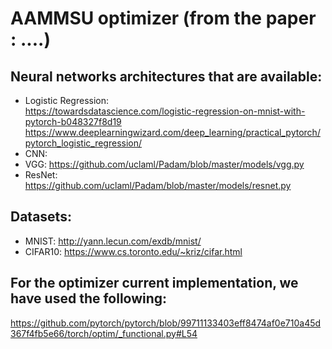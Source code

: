 # AAMMSU optimizer (from the paper : ....)

## Neural networks architectures that are available:
- Logistic Regression: <br />
https://towardsdatascience.com/logistic-regression-on-mnist-with-pytorch-b048327f8d19 <br /> https://www.deeplearningwizard.com/deep_learning/practical_pytorch/pytorch_logistic_regression/ <br />
- CNN:
- VGG: https://github.com/uclaml/Padam/blob/master/models/vgg.py
- ResNet: https://github.com/uclaml/Padam/blob/master/models/resnet.py

## Datasets:
- MNIST: http://yann.lecun.com/exdb/mnist/
- CIFAR10: https://www.cs.toronto.edu/~kriz/cifar.html

## For the optimizer current implementation, we have used the following:
https://github.com/pytorch/pytorch/blob/99711133403eff8474af0e710a45d367f4fb5e66/torch/optim/_functional.py#L54




